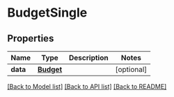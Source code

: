 # BudgetSingle

## Properties
Name | Type | Description | Notes
------------ | ------------- | ------------- | -------------
**data** | [**Budget**](Budget.md) |  | [optional] 

[[Back to Model list]](../README.md#documentation-for-models) [[Back to API list]](../README.md#documentation-for-api-endpoints) [[Back to README]](../README.md)


